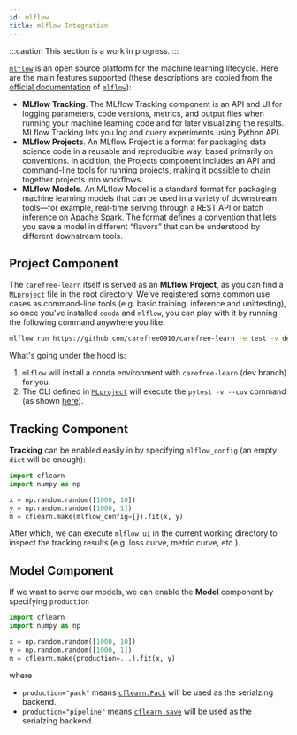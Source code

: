 ```yaml
---
id: mlflow
title: mlflow Integration
---
```


:::caution
This section is a work in progress.
:::

[`mlflow`](https://mlflow.org) is an open source platform for the machine learning lifecycle. Here are the main features supported (these descriptions are copied from the [official documentation](https://mlflow.org/docs/latest/index.html) of [`mlflow`](https://mlflow.org)):
+ **MLflow Tracking**. The MLflow Tracking component is an API and UI for logging parameters, code versions, metrics, and output files when running your machine learning code and for later visualizing the results. MLflow Tracking lets you log and query experiments using Python API.
+ **MLflow Projects**. An MLflow Project is a format for packaging data science code in a reusable and reproducible way, based primarily on conventions. In addition, the Projects component includes an API and command-line tools for running projects, making it possible to chain together projects into workflows.
+ **MLflow Models**. An MLflow Model is a standard format for packaging machine learning models that can be used in a variety of downstream tools—for example, real-time serving through a REST API or batch inference on Apache Spark. The format defines a convention that lets you save a model in different “flavors” that can be understood by different downstream tools.


## Project Component

The `carefree-learn` itself is served as an **MLflow Project**, as you can find a [`MLproject`](https://github.com/carefree0910/carefree-learn/blob/dev/MLproject) file in the root directory. We've registered some common use cases as command-line tools (e.g. basic training, inference and unittesting), so once you've installed `conda` and `mlflow`, you can play with it by running the following command anywhere you like:

```bash
mlflow run https://github.com/carefree0910/carefree-learn -e test -v dev
```

What's going under the hood is:
1. `mlflow` will install a conda environment with `carefree-learn` (dev branch) for you.
2. The CLI defined in [`MLproject`](https://github.com/carefree0910/carefree-learn/blob/dev/MLproject) will execute the `pytest -v --cov` command (as shown [here](https://github.com/carefree0910/carefree-learn/blob/dev/MLproject#L65)).


## Tracking Component

**Tracking** can be enabled easily in by specifying `mlflow_config` (an empty `dict` will be enough):

```python
import cflearn
import numpy as np

x = np.random.random([1000, 10])
y = np.random.random([1000, 1])
m = cflearn.make(mlflow_config={}).fit(x, y)
```

After which, we can execute `mlflow ui` in the current working directory to inspect the tracking results (e.g. loss curve, metric curve, etc.).


## Model Component

If we want to serve our models, we can enable the **Model** component by specifying `production`

```python
import cflearn
import numpy as np

x = np.random.random([1000, 10])
y = np.random.random([1000, 1])
m = cflearn.make(production=...).fit(x, y)
```

where

+ `production="pack"` means [`cflearn.Pack`](production) will be used as the serialzing backend.
+ `production="pipeline"` means [`cflearn.save`](apis#save) will be used as the serialzing backend.
